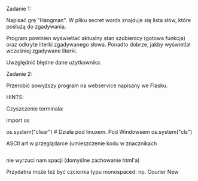 Zadanie 1:

Napisać grę "Hangman".
W pliku secret words znajduje się lista słów, które posłużą do zgadywania.

Program powinien wyświetlać aktualny stan szubienicy (gotowa funkcja)
oraz odkryte literki zgadywanego słowa. Ponadto dobrze, jakby wyświetlał wcześniej zgadywane literki.

Uwzględnić błędne dane użytkownika.

Zadanie 2:

Przerobić powyższy program na webservice napisany we Flasku.



HINTS:

Czyszczenie terminala:

import os

os.system("clear")  # Działa pod linuxem. Pod Windowsem os.system("cls")


ASCII art w przeglądarce (umieszczenie kodu w znacznikach <pre></pre> nie wyrzuci nam spacji
(domyślne zachowanie html'a)

Przydatna może też być czcionka typu monospaced:
np. Courier New